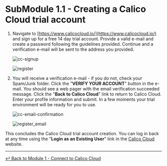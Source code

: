 # SubModule 1.1 - Creating a Calico Cloud trial account

1. Navigate to [https://www.calicocloud.io/](https://www.calicocloud.io/) and sign up for a free 14 day trial account. Provide a valid e-mail and create a password following the guidelines provided. Continue and a verification e-mail will be sent to the address you provided. 

   ![cc-signup](https://github.com/tigera-solutions/cc-eks-visualize-identify-security-gaps/assets/104035488/c675f9a5-2c1f-4c19-a79e-ae55cbe14277)

    ![register](https://user-images.githubusercontent.com/104035488/188006082-e13d07eb-fb4a-4a9a-8189-432a8659f100.gif)

2. You will receive a verification e-mail - if you do not, check your Spam/Junk folder. Click the "**VERIFY YOUR ACCOUNT**" button in the e-mail. You should see a web pager with the email verification succeeded message. Click the "**Back to Calico Cloud**" link to return to Calico Cloud. Enter your profile information and submit. In a few moments your trial environment will be ready for you to use.

   ![cc-email-confirmation](https://github.com/tigera-solutions/cc-eks-visualize-identify-security-gaps/assets/104035488/c01f0127-e232-4992-968a-4a27e61e48e6)

    ![register_email](https://user-images.githubusercontent.com/104035488/188006198-834195b2-a5c0-416d-9b70-df11be95a699.gif)

This concludes the Calico Cloud trial account creation. You can log in back at any time using the "**Login as an Existing User**" link in the [Calico Cloud](https://www.calicocloud.io/) website.

---

[:leftwards_arrow_with_hook: Back to Module 1 - Connect to Calico Cloud](/mod/module-1-connect-calicocloud.md) 
